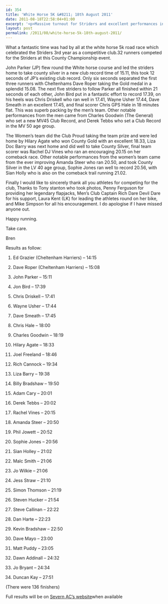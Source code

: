 ```yaml
---
id: 354
title: 'White Horse 5K &#8211; 18th August 2011'
date: 2011-08-18T22:58:04+01:00
excerpt: '<p>Massive turnout for Striders and excellent performances in the 4th and final White Horse 5K.</p>'
layout: post
permalink: /2011/08/white-horse-5k-18th-august-2011/
---
```

</p> 

What a fantastic time was had by all at the white horse 5k road race which celebrated the Striders 3rd year as a competitive club.32 runners competed for the Striders at this County Championship event. 

John Parker (JP) flew round the White horse course and led the striders home to take county silver in a new club record time of 15.11, this took 12 seconds of JP&#8217;s existing club record. Only six seconds separated the first three runners with Cheltenhams Dave Roper taking the Gold medal in a splendid 15.08. The next five striders to follow Parker all finished within 21 seconds of each other, John Bird put in a fantastic effort to record 17.39, on his heels was Chris Driskell who ran well in 17.41, Wayne Usher 17.44, Dave Smeath in an excellent 17.45, and final scorer Chris GPS Hale in 18 minutes flat. This was superb packing by the men&#8217;s team. Other notable performances from the men came from Charles Goodwin (The General) who set a new MV45 Club Record, and Derek Tebbs who set a Club Record in the MV 50 age group.

The Women&#8217;s team did the Club Proud taking the team prize and were led home by Hilary Agate who won County Gold with an excellent 18.33, Liza Doc Barry was next home and did well to take County Silver, final team scorer was Rachel DJ Vines who ran an encouraging 20.15 on her comeback race. Other notable performances from the women&#8217;s team came from the ever improving Amanda Steer who ran 20.50, and took County Silver in the LV 40 age group, Sophie Jones ran well to record 20.56, with Sian Holly who is also on the comeback trail running 21.02.

Finally I would like to sincerely thank all you athletes for competing for the club, Thanks to Tony stanton who took photos, Penny Ferguson for providing her legendary flapjacks, Men&#8217;s Club Captain Rich Dare Devil Dare for his support, Laura Kent (LK) for leading the athletes round on her bike, and Mike Simpson for all his encouragement. I do apologise if I have missed anyone out.

Happy running.

Take care.

Bren

Results as follow:

1) Ed Grazier (Cheltenham Harriers) &#8211; 14:15

2) Dave Roper (Cheltenham Harriers) &#8211; 15:08

3) John Parker &#8211; 15:11

29) Jon Bird &#8211; 17:39

30) Chris Driskell &#8211; 17:41

31) Wayne Usher &#8211; 17:44

33) Dave Smeath &#8211; 17:45

36) Chris Hale &#8211; 18:00

38) Charles Goodwin &#8211; 18:19

41) Hilary Agate &#8211; 18:33

47) Joel Freeland &#8211; 18:46

55) Rich Cannock &#8211; 19:34

57) Liza Barry &#8211; 19:38

61) Billy Bradshaw &#8211; 19:50

65) Adam Cary &#8211; 20:01

67) Derek Tebbs &#8211; 20:02

69) Rachel Vines &#8211; 20:15

76) Amanda Steer &#8211; 20:50

77) Phil Jowett &#8211; 20:52

78) Sophie Jones &#8211; 20:56

81) Sian Holley &#8211; 21:02

84) Malc Smith &#8211; 21:06

85) Jo Wilkie &#8211; 21:06

86) Jess Straw &#8211; 21:10

88) Simon Thomson &#8211; 21:19

96) Steven Hucker &#8211; 21:54

100) Steve Callinan &#8211; 22:22

101) Dan Harte &#8211; 22:23

106) Kevin Bradshaw &#8211; 22:50

108) Dave Mayo &#8211; 23:00

110) Matt Puddy &#8211; 23:05

120) Dawn Addinall &#8211; 24:32

121) Jo Bryant &#8211; 24:34

128) Duncan Kay &#8211; 27:51

(There were 136 finishers)

Full results will be on <a href="http://www.severnac.co.uk/results.php" target="_blank" rel="nofollow">Severn AC&#8217;s website</a>when available</p>